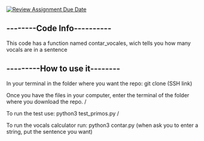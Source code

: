 [![Review Assignment Due Date](https://classroom.github.com/assets/deadline-readme-button-24ddc0f5d75046c5622901739e7c5dd533143b0c8e959d652212380cedb1ea36.svg)](https://classroom.github.com/a/95SjdgC7)

## --------Code Info----------
This code has a function named contar_vocales, wich tells you how many vocals are in a sentence

## ---------How to use it--------

In your terminal in the folder where you want the repo: git clone (SSH link)

Once you have the files in your computer, enter the terminal of the folder where you download the repo. /

To run the test use: python3 test_primos.py /

To run the vocals calculator run: python3 contar.py (when ask you to enter a string, put the sentence you want)
